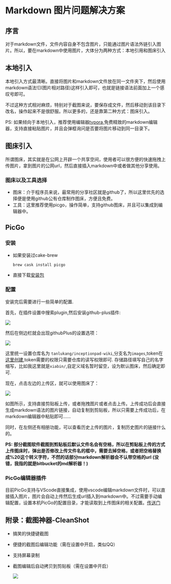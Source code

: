 # Markdown 图片问题解决方案

## 序言

对于markdown文件，文件内容自身不包含图片，只能通过图片语法外链引入图片。所以，要在markdown中使用图片，大体分为两种方式：本地引用和图床引入



## 本地引入

本地引入方式最清晰。直接将图片和markdown文件放在同一文件夹下，然后使用markdown语法\!\[\]\(图片相对路径)这样引入即可，也就是链接语法前面加上一个感叹号即可。

不过这种方式相对麻烦，特别对于截图来说，要保存成文件，然后移动到该目录下改名，操作起来不是很舒服。所以更多的，还是靠第二种方式：图床引入。

PS: 如果倾向于本地引入，推荐使用编辑器[typora](https://www.typora.io/),免费精致的markdown编辑器，支持直接粘贴图片，并且会弹框询问是否要将图片移动到同一目录下。



## 图床引入

所谓图床，其实就是在公网上开辟一个共享空间，使用者可以很方便的快速拖拽上传图片，拿到图片的公网url，然后直接插入markdown中或者做其他分享使用。



### 图床以及工具选择

* 图床：介于程序员来说，最常用的分享社区就是github了，所以这里优先的选择便是使用github公有仓库制作图床，方便且免费。
* 工具：这里推荐使用picgo，操作简单，支持github图床，并且可以集成到编辑器中。



## PicGo

### 安装

* 如果安装过cake-brew

  ```bash
  brew cask install picgo
  ```

* 直接下载[安装包](https://github.com/Molunerfinn/PicGo/releases)

### 配置

安装完后需要进行一些简单的配置.

首先，在插件设置中搜索plugin,然后安装github-plus插件:

![](https://raw.githubusercontent.com/tanlukang/inceptionpad-wiki/images/xiabin/CleanShot%202019-11-12%20at%2012.11.30@2x.png)



然后在侧边栏就会出现githubPlus的设置选项：

![](https://raw.githubusercontent.com/tanlukang/inceptionpad-wiki/images/xiabin/CleanShot%202019-11-12%20at%2012.13.38@2x.png)



这里统一设置仓库名为 ```tanlukang/inceptionpad-wiki```,分支名为```images```,token在[这里创建](https://github.com/settings/tokens/new),token需要的权限只需要仓库的读写权限即可. 存储路径填写自己的名字缩写，比如我这里就是```xiabin/```,自定义域名暂时留空，设为默认图床，然后确定即可.



现在，点击左边的上传区，就可以使用图床了：

![](https://raw.githubusercontent.com/tanlukang/inceptionpad-wiki/images/xiabin/CleanShot%202019-11-12%20at%2012.15.08@2x.png)



如图所示，支持直接剪贴板上传，或者拖拽图片或者点击上传。上传成功后会直接生成markdown语法的图片链接，自动复制到剪贴板，所以只需要上传成功后，在markdown编辑器中粘贴即可......



同时，在左侧还有相册功能，可以查看历史上传的图片，复制历史图片的链接什么的。



**PS: 部分截图软件截图到剪贴板后默认文件名会有空格，所以在剪贴板上传的方式上传图床时，弹出是否修改上传文件名的框中，需要去掉空格，或者把空格替换成%20这个转义字符，不然的话部分markdown解析器会不认带空格的url (没错，我指的就是bitbucket的md解析器！)**



### PicGo编辑器插件

目前PicGo支持与VScode直接集成，使用vscode编辑markdown文件时，可以直接插入图片，图片会自动上传然后生成url插入到markdown中。不过需要手动编辑配置，设置本机PicGo的配置目录，才能读取到上传图床的相关配置。[传送门](https://github.com/PicGo/vs-picgo)





## 附录：截图神器-CleanShot

* 搞笑的快捷键截图

* 便捷的截图后编辑功能（需在设置中开启，类似QQ）

* 支持屏幕录制

* 截图编辑后自动拷贝到剪贴板（需在设置中开启）

  ![](https://raw.githubusercontent.com/tanlukang/inceptionpad-wiki/images/xiabin/CleanShot%202019-11-12%20at%2012.22.31@2x.png)

